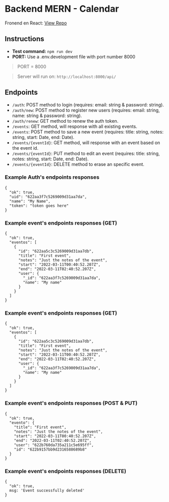 # Backend MERN - Calendar

Fronend en React: [View Repo](https://github.com/lbarberena/react-calendar-app.git)

## Instructions

- **Test command:** `npm run dev`
- **PORT:** Use a .env.development file with port number 8000
> PORT = 8000

> Server will run on: `http://localhost:8000/api/`

## Endpoints

- `/auth`: POST method to login (requires: email: string & password: string).
- `/auth/new`: POST method to register new users (requires: email: string, name: string & password: string).
- `/auth/renew`: GET method to renew the auth token.
- `/events`: GET method, will response with all existing events.
- `/events`: POST method to save a new event (requires: title: string, notes: string, start: Date, end: Date).
- `/events/{eventId}`: GET method, will response with an event based on the event id.
- `/events/{eventId}`: PUT method to edit an event (requires: title: string, notes: string, start: Date, end: Date).
- `/events/{eventId}`: DELETE method to erase an specific event.

### Example Auth's endpoints responses
```
{
  "ok": true,
  "uid": "622aa3f7c5269009d31aa7da",
  "name": "My Name",
  "token": "token goes here"
}
```

### Example event's endpoints responses (GET)
```
{
  "ok": true,
  "eventos": [
    {
      "id": "622aa5c3c5269009d31aa7db",
      "title": "First event",
      "notes": "Just the notes of the event",
      "start": "2022-03-11T00:40:52.207Z",
      "end": "2022-03-11T02:40:52.207Z",
      "user": {
        "_id": "622aa3f7c5269009d31aa7da",
        "name": "My name"
      }
    }
  ]
}
```

### Example event's endpoints responses (GET)
```
{
  "ok": true,
  "eventos": [
    {
      "id": "622aa5c3c5269009d31aa7db",
      "title": "First event",
      "notes": "Just the notes of the event",
      "start": "2022-03-11T00:40:52.207Z",
      "end": "2022-03-11T02:40:52.207Z",
      "user": {
        "_id": "622aa3f7c5269009d31aa7da",
        "name": "My name"
      }
    }
  ]
}
```

### Example event's endpoints responses (POST & PUT)
```
{
  "ok": true,
  "evento": {
    "title": "First event",
    "notes": "Just the notes of the event",
    "start": "2022-03-11T00:40:52.207Z",
    "end": "2022-03-11T02:40:52.207Z",
    "user": "622b760da735a211c5e695ff",
    "id": "622b9157bb9d2316588689b8"
  }
}
```

### Example event's endpoints responses (DELETE)
```
{
  "ok": true,
  msg: 'Event successfully deleted'
}
```
